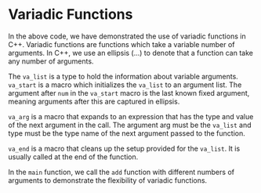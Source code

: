 # Variadic Functions
In the above code, we have demonstrated the use of variadic functions in C++. Variadic functions are functions which take a variable number of arguments. In C++, we use an ellipsis (...) to denote that a function can take any number of arguments.

The `va_list` is a type to hold the information about variable arguments. `va_start` is a macro which initializes the `va_list` to an argument list. The argument after `num` in the `va_start` macro is the last known fixed argument, meaning arguments after this are captured in ellipsis.

`va_arg` is a macro that expands to an expression that has the type and value of the next argument in the call. The argument arg must be the `va_list` and type must be the type name of the next argument passed to the function.

`va_end` is a macro that cleans up the setup provided for the `va_list`. It is usually called at the end of the function.

In the `main` function, we call the `add` function with different numbers of arguments to demonstrate the flexibility of variadic functions.